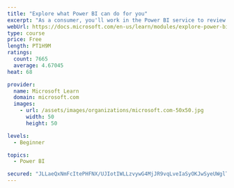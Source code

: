 ```yaml
---
title: "Explore what Power BI can do for you"
excerpt: "As a consumer, you'll work in the Power BI service to review and interact with content that has been shared with you. This module provides the foundational information that you need to work effectively in the Power BI service."
webUrl: https://docs.microsoft.com/en-us/learn/modules/explore-power-bi-service/
type: course
price: Free
length: PT1H9M
ratings:
  count: 7665
  average: 4.67045
heat: 68

provider:
  name: Microsoft Learn
  domain: microsoft.com
  images:
    - url: /assets/images/organizations/microsoft.com-50x50.jpg
      width: 50
      height: 50

levels:
  - Beginner

topics:
  - Power BI

secured: "JLLaeQxNmFcItePHFNX/UJIotIWLLzvywG4MjJR9vqLveIaSyOKJwSyeUWglTLDOObz/aJoENdEobsf106uhE1Ifm7lLw4Iu2DmlFzJX8gCrKoEzUpEUl7vQO+VAWevVNITzBvc/NzJqpyqc7qPlqJ0Vy/gm+WjIK8kuMQo4/2IE6SnyicE7dtdY4cnxBfCN89ZCF8WC6L3OAIGxPWUdoeyT8a5KGv8FEEY1Y0q/nGPzrOk9iYC5VThAsaJEi5TnLn+8qvFoEIh5RpI+cwMX+Dhztxcm1+D6hj+TqwBYZEGmKVYr4aW3hMaCEpri+gT2dN870bLW5coisxhzHAx+ushn4XBoYd9fSCPGkisJtCMx6c5Qn9zlA/3JoORfPT42kyprVvA1WIFczr9jbG7FzZIfXG9btg1C17V/niRj5xU=;E+Er2tDZ1Itk5w090mq6RA=="
---
```


